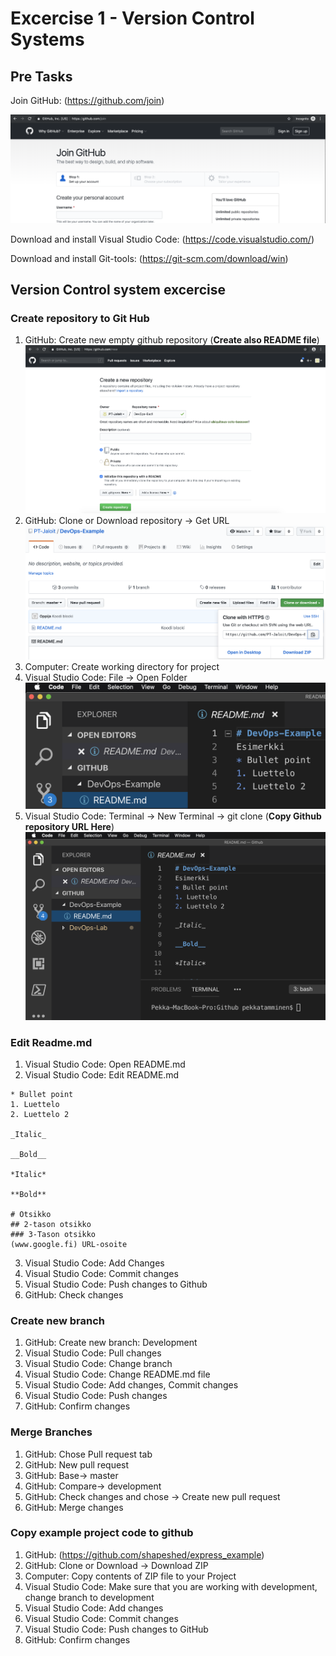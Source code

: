 # Excercise 1 - Version Control Systems
## Pre Tasks
Join GitHub: (https://github.com/join)

![Capture](/Excercise%201/Screencapture/JoinGithub.png?raw=true)

Download and install Visual Studio Code: (https://code.visualstudio.com/)

Download and install Git-tools: (https://git-scm.com/download/win)

## Version Control system excercise
### Create repository to Git Hub
1. GitHub: Create new empty github repository (__Create also README file__)
![Capture](/Excercise%201/Screencapture/CreateRepo.png?raw=true)
2. GitHub: Clone or Download repository -> Get URL
![Capture](/Excercise%201/Screencapture/CloneRepoURL.png?raw=true)
3. Computer: Create working directory for project
4. Visual Studio Code: File -> Open Folder
![Capture](/Excercise%201/Screencapture/VSCode_OpenFolder.png?raw=true)
5. Visual Studio Code: Terminal -> New Terminal -> git clone (__Copy Github repository URL Here__)
![Capture](/Excercise%201/Screencapture/VSCode_GitClone.png?raw=true)

### Edit Readme.md
1. Visual Studio Code: Open README.md
2. Visual Studio Code: Edit README.md
```
* Bullet point
1. Luettelo
2. Luettelo 2

_Italic_

__Bold__

*Italic*

**Bold**

# Otsikko
## 2-tason otsikko
### 3-Tason otsikko
(www.google.fi) URL-osoite
```
3. Visual Studio Code: Add Changes
4. Visual Studio Code: Commit changes
5. Visual Studio Code: Push changes to Github
6. GitHub: Check changes

### Create new branch
1. GitHub: Create new branch: Development
2. Visual Studio Code: Pull changes
3. Visual Studio Code: Change branch
4. Visual Studio Code: Change README.md file
5. Visual Studio Code: Add changes, Commit changes
6. Visual Studio Code: Push changes
7. GitHub: Confirm changes

### Merge Branches
1. GitHub: Chose Pull request tab
2. GitHub: New pull request
3. GitHub: Base-> master
4. GitHub: Compare-> development
5. GitHub: Check changes and chose -> Create new pull request
6. GitHub: Merge changes

### Copy example project code to github
1. GitHub: (https://github.com/shapeshed/express_example)
2. GitHub: Clone or Download -> Download ZIP
3. Computer: Copy contents of ZIP file to your Project
4. Visual Studio Code: Make sure that you are working with development, change branch to development
5. Visual Studio Code: Add changes
6. Visual Studio Code: Commit changes
7. Visual Studio Code: Push changes to GitHub
8. GitHub: Confirm changes
